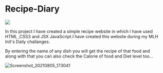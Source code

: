 
# Recipe-Diary
[![](https://github.com/0904-mansi/recipe-diary/actions/workflows/main.yml/badge.svg)](https://github.com/0904-mansi/recipe-diary/actions/workflows/main.yml)

In this project I have created  a simple recipe website in which I have used HTML ,CSS3 and JSX JavaScript.I have created this website during my MLH Init's Daily challanges.

By entering the name of any dish you will get the recipe of that food and along with that you can also check the Calorie of food and Diet level too...


![Screenshot_20210805_173041](https://user-images.githubusercontent.com/81081105/128347047-6b208ad5-8c0f-48a3-a6f4-dc44c7e8c937.png)

